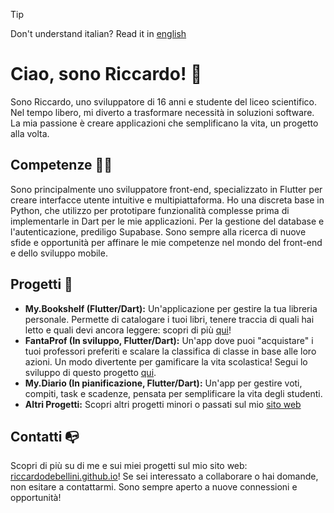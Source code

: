 > [!TIP]
> Don't understand italian? Read it in [english](/README_EN.md)
# Ciao, sono Riccardo! 👋

Sono Riccardo, uno sviluppatore di 16 anni e studente del liceo scientifico. Nel tempo libero, mi diverto a trasformare necessità in soluzioni software. La mia passione è creare applicazioni che semplificano la vita, un progetto alla volta.

## Competenze 👨‍💻

Sono principalmente uno sviluppatore front-end, specializzato in Flutter per creare interfacce utente intuitive e multipiattaforma. Ho una discreta base in Python, che utilizzo per prototipare funzionalità complesse prima di implementarle in Dart per le mie applicazioni. Per la gestione del database e l'autenticazione, prediligo Supabase. Sono sempre alla ricerca di nuove sfide e opportunità per affinare le mie competenze nel mondo del front-end e dello sviluppo mobile.

## Progetti 📁

*   **My.Bookshelf (Flutter/Dart):** Un'applicazione per gestire la tua libreria personale. Permette di catalogare i tuoi libri, tenere traccia di quali hai letto e quali devi ancora leggere: scopri di più [qui](https://github.com/riccardodebellini/mybookshelf)!
*   **FantaProf (In sviluppo, Flutter/Dart):** Un'app dove puoi "acquistare" i tuoi professori preferiti e scalare la classifica di classe in base alle loro azioni. Un modo divertente per gamificare la vita scolastica! Segui lo sviluppo di questo progetto [qui](https://github.com/riccardodebellini/mybookshelf).
*   **My.Diario (In pianificazione, Flutter/Dart):** Un'app per gestire voti, compiti, task e scadenze, pensata per semplificare la vita degli studenti.
*   **Altri Progetti:** Scopri altri progetti minori o passati sul mio [sito web](https://riccardodebellini.github.io/#/projects)

## Contatti 📭

Scopri di più su di me e sui miei progetti sul mio sito web: [riccardodebellini.github.io](https://riccardodebellini.github.io)! Se sei interessato a collaborare o hai domande, non esitare a contattarmi. Sono sempre aperto a nuove connessioni e opportunità!
